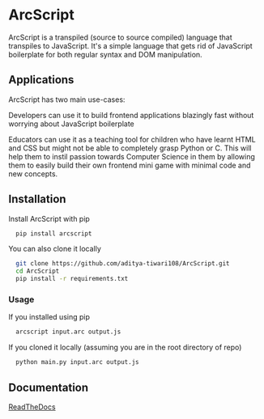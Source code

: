 # ArcScript

ArcScript is a transpiled (source to source compiled) language that transpiles to JavaScript. It's a simple language that gets rid of JavaScript boilerplate for both regular syntax and DOM manipulation. 




## Applications

ArcScript has two main use-cases:

Developers can use it to build frontend applications blazingly fast without worrying about JavaScript boilerplate

Educators can use it as a teaching tool for children who have learnt HTML and CSS but might not be able to completely grasp Python or C. This will help them to instil passion towards Computer Science in them by allowing them to easily build their own frontend mini game with minimal code and new concepts.
## Installation

Install ArcScript with pip

```bash
  pip install arcscript
```

You can also clone it locally

```bash
  git clone https://github.com/aditya-tiwari108/ArcScript.git
  cd ArcScript
  pip install -r requirements.txt
```

### Usage

If you installed using pip
```bash
  arcscript input.arc output.js
```

If you cloned it locally (assuming you are in the root directory of repo)
```bash
  python main.py input.arc output.js
```

## Documentation

[ReadTheDocs](https://arcscript.readthedocs.io/en/latest/index.html)

